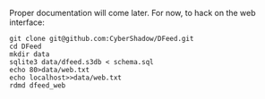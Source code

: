 Proper documentation will come later.
For now, to hack on the web interface:

    git clone git@github.com:CyberShadow/DFeed.git
    cd DFeed
    mkdir data
    sqlite3 data/dfeed.s3db < schema.sql
    echo 80>data/web.txt
    echo localhost>>data/web.txt
    rdmd dfeed_web
